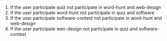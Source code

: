 1. If the user participate quiz not participate in word-hunt and web-design
2. If the user participate word-hunt not participate in quiz and software
3. If the user participate software-contest not participate in word-hunt and web-design
4. If the user participate wen-design not participate in quiz and software-contest
